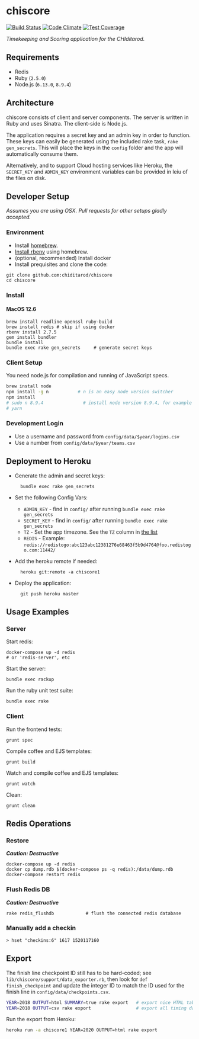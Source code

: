 # chiscore

[![Build Status](https://travis-ci.org/chiditarod/chiscore.svg?branch=master)](https://travis-ci.org/chiditarod/chiscore)
[![Code Climate](https://codeclimate.com/github/chiditarod/chiscore/badges/gpa.svg)](https://codeclimate.com/github/chiditarod/chiscore)
[![Test Coverage](https://codeclimate.com/github/chiditarod/chiscore/badges/coverage.svg)](https://codeclimate.com/github/chiditarod/chiscore/coverage)

_Timekeeping and Scoring application for the CHIditarod._

## Requirements

- Redis
- Ruby (`2.5.0`)
- Node.js (`6.13.0`, `8.9.4`)

## Architecture

chiscore consists of client and server components.  The server is
written in Ruby and uses Sinatra.  The client-side is Node.js.

The application requires a secret key and an admin key in order to
function.  These keys can easily be generated using the included rake
task, `rake gen_secrets`.  This will place the keys in the `config`
folder and the app will automatically consume them.

Alternatively, and to support Cloud hosting services like Heroku, the
`SECRET_KEY` and `ADMIN_KEY` environment variables can be provided in
leiu of the files on disk.

## Developer Setup

_Assumes you are using OSX. Pull requests for other setups gladly accepted._

### Environment

- Install [homebrew](http://brew.sh/).
- [Install rbenv](https://github.com/rbenv/rbenv#homebrew-on-mac-os-x) using homebrew.
- (optional, recommended) Install docker 
- Install prequisites and clone the code:

```
git clone github.com:chiditarod/chiscore
cd chiscore
```

### Install

#### MacOS 12.6

```
brew install readline openssl ruby-build
brew install redis # skip if using docker
rbenv install 2.7.5
gem install bundler
bundle install
bundle exec rake gen_secrets     # generate secret keys
```

### Client Setup

You need node.js for compilation and running of JavaScript specs.

```bash
brew install node
npm install -g n           # n is an easy node version switcher
npm install
# sudo n 8.9.4               # install node version 8.9.4, for example
# yarn
```

### Development Login

- Use a username and password from `config/data/$year/logins.csv`
- Use a number from `config/data/$year/teams.csv`


## Deployment to Heroku

- Generate the admin and secret keys:

        bundle exec rake gen_secrets

- Set the following Config Vars:

    - `ADMIN_KEY` - find in `config/` after running `bundle exec rake gen_secrets`
    - `SECRET_KEY` - find in `config/` after running `bundle exec rake gen_secrets`
    - `TZ` - Set the app timezone.  See the `TZ` column in [the list](https://en.wikipedia.org/wiki/List_of_tz_database_time_zones)
    - `REDIS` - Example: `redis://redistogo:abc123abc12381276e68463f5b9d4764@foo.redistogo.com:11442/`

- Add the heroku remote if needed:

		heroku git:remote -a chiscore1

- Deploy the application:

		git push heroku master

## Usage Examples

### Server

Start redis:

    docker-compose up -d redis
    # or 'redis-server', etc

Start the server:

    bundle exec rackup

Run the ruby unit test suite:

    bundle exec rake

### Client

Run the frontend tests:

    grunt spec

Compile coffee and EJS templates:

    grunt build

Watch and compile coffee and EJS templates:

    grunt watch

Clean:

    grunt clean

## Redis Operations

### Restore

___Caution: Destructive___

    docker-compose up -d redis
    docker cp dump.rdb $(docker-compose ps -q redis):/data/dump.rdb
    docker-compose restart redis

### Flush Redis DB

___Caution: Destructive___

    rake redis_flushdb            # flush the connected redis database

### Manually add a checkin

    > hset "checkins:6" 1617 1520117160

## Export

The finish line checkpoint ID still has to be hard-coded; see `lib/chiscore/support/data_exporter.rb`, then look for `def finish_checkpoint` and update the integer ID to match the ID used for the finish line in `config/data/checkpoints.csv`.

```bash
YEAR=2018 OUTPUT=html SUMMARY=true rake export   # export nice HTML table lines
YEAR=2018 OUTPUT=csv rake export                 # export all timing data from redis
```

Run the export from Heroku:

```bash
heroku run -a chiscore1 YEAR=2020 OUTPUT=html rake export
```

